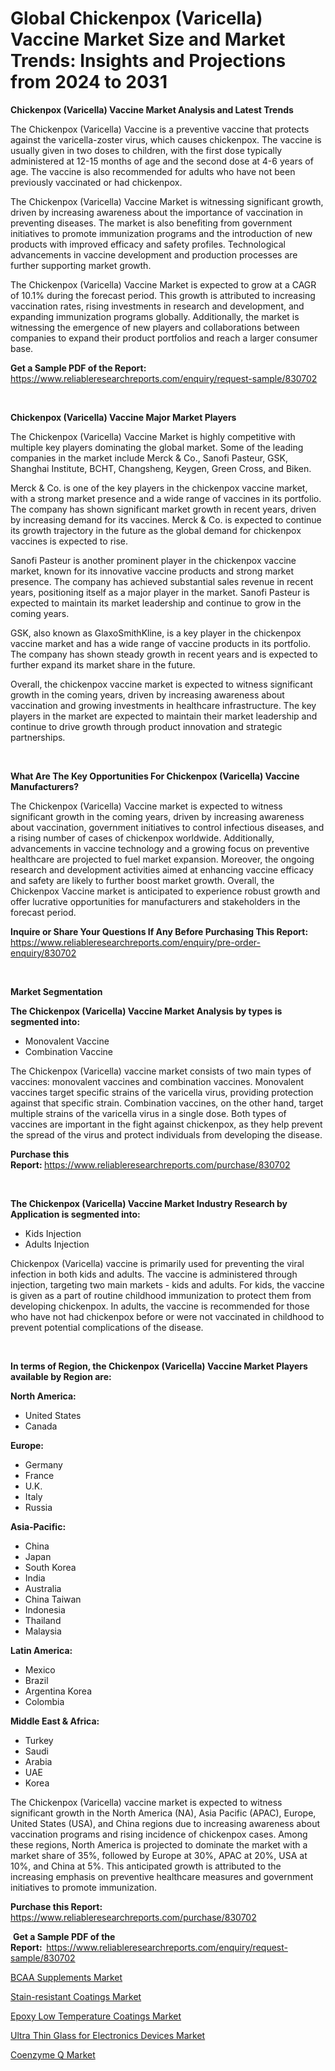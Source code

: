 <p><h1>Global Chickenpox (Varicella) Vaccine Market Size and Market Trends: Insights and Projections from 2024 to 2031</h1></p><p><strong>Chickenpox (Varicella) Vaccine Market Analysis and Latest Trends</strong></p>
<p><p>The Chickenpox (Varicella) Vaccine is a preventive vaccine that protects against the varicella-zoster virus, which causes chickenpox. The vaccine is usually given in two doses to children, with the first dose typically administered at 12-15 months of age and the second dose at 4-6 years of age. The vaccine is also recommended for adults who have not been previously vaccinated or had chickenpox.</p><p>The Chickenpox (Varicella) Vaccine Market is witnessing significant growth, driven by increasing awareness about the importance of vaccination in preventing diseases. The market is also benefiting from government initiatives to promote immunization programs and the introduction of new products with improved efficacy and safety profiles. Technological advancements in vaccine development and production processes are further supporting market growth.</p><p>The Chickenpox (Varicella) Vaccine Market is expected to grow at a CAGR of 10.1% during the forecast period. This growth is attributed to increasing vaccination rates, rising investments in research and development, and expanding immunization programs globally. Additionally, the market is witnessing the emergence of new players and collaborations between companies to expand their product portfolios and reach a larger consumer base.</p></p>
<p><strong>Get a Sample PDF of the Report:&nbsp;</strong> <a href="https://www.reliableresearchreports.com/enquiry/request-sample/830702">https://www.reliableresearchreports.com/enquiry/request-sample/830702</a></p>
<p>&nbsp;</p>
<p><strong>Chickenpox (Varicella) Vaccine Major Market Players</strong></p>
<p><p>The Chickenpox (Varicella) Vaccine Market is highly competitive with multiple key players dominating the global market. Some of the leading companies in the market include Merck & Co., Sanofi Pasteur, GSK, Shanghai Institute, BCHT, Changsheng, Keygen, Green Cross, and Biken.</p><p>Merck & Co. is one of the key players in the chickenpox vaccine market, with a strong market presence and a wide range of vaccines in its portfolio. The company has shown significant market growth in recent years, driven by increasing demand for its vaccines. Merck & Co. is expected to continue its growth trajectory in the future as the global demand for chickenpox vaccines is expected to rise.</p><p>Sanofi Pasteur is another prominent player in the chickenpox vaccine market, known for its innovative vaccine products and strong market presence. The company has achieved substantial sales revenue in recent years, positioning itself as a major player in the market. Sanofi Pasteur is expected to maintain its market leadership and continue to grow in the coming years.</p><p>GSK, also known as GlaxoSmithKline, is a key player in the chickenpox vaccine market and has a wide range of vaccine products in its portfolio. The company has shown steady growth in recent years and is expected to further expand its market share in the future.</p><p>Overall, the chickenpox vaccine market is expected to witness significant growth in the coming years, driven by increasing awareness about vaccination and growing investments in healthcare infrastructure. The key players in the market are expected to maintain their market leadership and continue to drive growth through product innovation and strategic partnerships.</p></p>
<p>&nbsp;</p>
<p><strong>What Are The Key Opportunities For Chickenpox (Varicella) Vaccine Manufacturers?</strong></p>
<p><p>The Chickenpox (Varicella) Vaccine market is expected to witness significant growth in the coming years, driven by increasing awareness about vaccination, government initiatives to control infectious diseases, and a rising number of cases of chickenpox worldwide. Additionally, advancements in vaccine technology and a growing focus on preventive healthcare are projected to fuel market expansion. Moreover, the ongoing research and development activities aimed at enhancing vaccine efficacy and safety are likely to further boost market growth. Overall, the Chickenpox Vaccine market is anticipated to experience robust growth and offer lucrative opportunities for manufacturers and stakeholders in the forecast period.</p></p>
<p><strong>Inquire or Share Your Questions If Any Before Purchasing This Report:</strong> <a href="https://www.reliableresearchreports.com/enquiry/pre-order-enquiry/830702">https://www.reliableresearchreports.com/enquiry/pre-order-enquiry/830702</a></p>
<p>&nbsp;</p>
<p><strong>Market Segmentation</strong></p>
<p><strong>The Chickenpox (Varicella) Vaccine Market Analysis by types is segmented into:</strong></p>
<p><ul><li>Monovalent Vaccine</li><li>Combination Vaccine</li></ul></p>
<p><p>The Chickenpox (Varicella) vaccine market consists of two main types of vaccines: monovalent vaccines and combination vaccines. Monovalent vaccines target specific strains of the varicella virus, providing protection against that specific strain. Combination vaccines, on the other hand, target multiple strains of the varicella virus in a single dose. Both types of vaccines are important in the fight against chickenpox, as they help prevent the spread of the virus and protect individuals from developing the disease.</p></p>
<p><strong>Purchase this Report:&nbsp;</strong><a href="https://www.reliableresearchreports.com/purchase/830702">https://www.reliableresearchreports.com/purchase/830702</a></p>
<p>&nbsp;</p>
<p><strong>The Chickenpox (Varicella) Vaccine Market Industry Research by Application is segmented into:</strong></p>
<p><ul><li>Kids Injection</li><li>Adults Injection</li></ul></p>
<p><p>Chickenpox (Varicella) vaccine is primarily used for preventing the viral infection in both kids and adults. The vaccine is administered through injection, targeting two main markets - kids and adults. For kids, the vaccine is given as a part of routine childhood immunization to protect them from developing chickenpox. In adults, the vaccine is recommended for those who have not had chickenpox before or were not vaccinated in childhood to prevent potential complications of the disease.</p></p>
<p>&nbsp;</p>
<p><strong>In terms of Region, the Chickenpox (Varicella) Vaccine Market Players available by Region are:</strong></p>
<p>
    <p> <strong> North America: </strong>
        <ul>
            <li>United States</li>
            <li>Canada</li>
        </ul>
        </p> 
    <p> <strong> Europe: </strong>
        <ul>
            <li>Germany</li>
            <li>France</li>
            <li>U.K.</li>
            <li>Italy</li>
            <li>Russia</li>
        </ul>
        </p> 
    <p> <strong> Asia-Pacific: </strong>
        <ul>
            <li>China</li>
            <li>Japan</li>
            <li>South Korea</li>
            <li>India</li>
            <li>Australia</li>
            <li>China Taiwan</li>
            <li>Indonesia</li>
            <li>Thailand</li>
            <li>Malaysia</li>
        </ul>
        </p> 
    <p> <strong> Latin America: </strong>
        <ul>
            <li>Mexico</li>
            <li>Brazil</li>
            <li>Argentina Korea</li>
            <li>Colombia</li>
        </ul>
        </p> 
    <p> <strong> Middle East & Africa: </strong>
        <ul>
            <li>Turkey</li>
            <li>Saudi</li>
            <li>Arabia</li>
            <li>UAE</li>
            <li>Korea</li>
        </ul>
    </p>
    </p>
<p><p>The Chickenpox (Varicella) vaccine market is expected to witness significant growth in the North America (NA), Asia Pacific (APAC), Europe, United States (USA), and China regions due to increasing awareness about vaccination programs and rising incidence of chickenpox cases. Among these regions, North America is projected to dominate the market with a market share of 35%, followed by Europe at 30%, APAC at 20%, USA at 10%, and China at 5%. This anticipated growth is attributed to the increasing emphasis on preventive healthcare measures and government initiatives to promote immunization.</p></p>
<p><strong>Purchase this Report: </strong><a href="https://www.reliableresearchreports.com/purchase/830702">https://www.reliableresearchreports.com/purchase/830702</a></p>
<p>&nbsp;<strong>Get a Sample PDF of the Report:&nbsp;&nbsp;</strong><a href="https://www.reliableresearchreports.com/enquiry/request-sample/830702">https://www.reliableresearchreports.com/enquiry/request-sample/830702</a></p>
<p><strong></strong></p>
<p><p><a href="https://medium.com/@austynlemke1988/bcaa-supplements-market-comprehensive-assessment-by-type-application-and-geography-13a905afaf8b">BCAA Supplements Market</a></p><p><a href="https://github.com/fiixsa/Market-Research-Report-List-1/blob/main/stain-resistant-coatings-market.md">Stain-resistant Coatings Market</a></p><p><a href="https://github.com/cecuraprangm/Market-Research-Report-List-1/blob/main/epoxy-low-temperature-coatings-market.md">Epoxy Low Temperature Coatings Market</a></p><p><a href="https://issuu.com/reportprime-2/docs/ultra-thin-glass-for-electronics-devices-market-si">Ultra Thin Glass for Electronics Devices Market</a></p><p><a href="https://medium.com/@austynlemke1988/coenzyme-q-market-trends-forecast-and-competitive-analysis-to-2031-4623babd1543">Coenzyme Q Market</a></p></p>